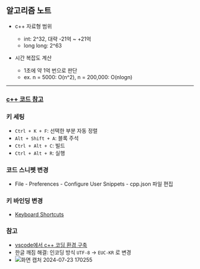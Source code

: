 ## 알고리즘 노트
- c++ 자료형 범위
    - int: 2^32, 대략 -21억 ~ +21억
    - long long: 2^63

- 시간 복잡도 계산
    - 1초에 약 1억 번으로 판단
    - ex. n = 5000: O(n^2), n = 200,000: O(nlogn)
---
### [c++ 코드 참고](https://github.com/ndb796/python-for-coding-test/blob/master/README.md)

### 키 세팅
- `Ctrl + K + F`: 선택한 부분 자동 정렬
- `Alt + Shift + A`: 블록 주석
- `Ctrl + Alt + C`: 빌드
- `Ctrl + Alt + R`: 실행

### 코드 스니펫 변경
- File - Preferences - Configure User Snippets - cpp.json 파일 편집

### 키 바인딩 변경
- [Keyboard Shortcuts](https://pybasall.tistory.com/353)

### 참고
- [vscode에서 c++ 코딩 환경 구축](https://velog.io/@youhyeoneee/%ED%99%98%EA%B2%BD-%EC%84%A4%EC%A0%95-VS-Code-%EC%97%90%EC%84%9C-CC-%EC%BD%94%EB%94%A9-%ED%99%98%EA%B2%BD-%EA%B5%AC%EC%B6%95%ED%95%98%EA%B8%B0-Windows)
- 한글 깨짐 해결: 인코딩 방식 `UTF-8` -> `EUC-KR` 로 변경
- ![화면 캡처 2024-07-23 170255](https://github.com/user-attachments/assets/4cc1ef6c-77af-4aba-8a1c-1fa8a0db155f)    
